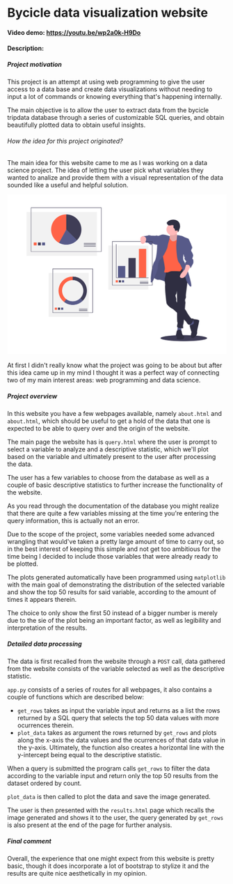 # Bycicle data visualization website
#### Video demo: https://youtu.be/wp2a0k-H9Do
#### Description:
##### Project motivation
This project is an attempt at using web programming to give the user access to a data base and create data visualizations without needing to input a lot of commands or knowing everything that's happening internally.

The main objective is to allow the user to extract data from the bycicle tripdata database through a series of customizable SQL queries, and obtain beautifully plotted data to obtain useful insights.

###### How the idea for this project originated?
The main idea for this website came to me as I was working on a data science project. The idea of letting the user pick what variables they wanted to analize and provide them with a visual representation of the data sounded like a useful and helpful solution.

![Guy surrounded by data visualizations.](static/images/graphs_vector.png)

At first I didn't really know what the project was going to be about but after this idea came up in my mind I thought it was a perfect way of connecting two of my main interest areas: web programming and data science.

##### Project overview
In this website you have a few webpages available, namely ```about.html``` and ```about.html```, which should be useful to get a hold of the data that one is expected to be able to query over and the origin of the website.

The main page the website has is ```query.html``` where the user is prompt to select a variable to analyze and a descriptive statistic, which we'll plot based on the variable and ultimately present to the user after processing the data.

The user has a few variables to choose from the database as well as a couple of basic descriptive statistics to further increase the functionality of the website.

As you read through the documentation of the database you might realize that there are quite a few variables missing at the time you're entering the query information, this is actually not an error.

Due to the scope of the project, some variables needed some advanced wrangling that would've taken a pretty large amount of time to carry out, so in the best interest of keeping this simple and not get too ambitious for the time being I decided to include those variables that were already ready to be plotted.

The plots generated automatically have been programmed using ```matplotlib``` with the main goal of demonstrating the distribution of the selected variable and show the top 50 results for said variable, according to the amount of times it appears therein.

The choice to only show the first 50 instead of a bigger number is merely due to the sie of the plot being an important factor, as well as legibility and interpretation of the results.

##### Detailed data processing

The data is first recalled from the website through a ```POST``` call, data gathered from the website consists of the variable selected as well as the descriptive statistic.

```app.py``` consists of a series of routes for all webpages, it also contains a couple of functions which are described below:
- ```get_rows``` takes as input the variable input and returns as a list the rows returned by a SQL query that selects the top 50 data values with more ocurrences therein.
- ```plot_data``` takes as argument the rows returned by ```get_rows``` and plots along the x-axis the data values and the ocurrences of that data value in the y-axis. Ultimately, the function also creates a horizontal line with the y-intercept being equal to the descriptive statistic.

When a query is submitted the program calls ```get_rows``` to filter the data according to the variable input and return only the top 50 results from the dataset ordered by count.

```plot_data``` is then called to plot the data and save the image generated.

The user is then presented with the ```results.html``` page which recalls the image generated and shows it to the user, the query generated by ```get_rows``` is also present at the end of the page for further analysis.

##### Final comment

Overall, the experience that one might expect from this website is pretty basic, though it does incorporate a lot of bootstrap to stylize it and the results are quite nice aesthetically in my opinion.